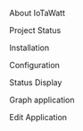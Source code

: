 

About IoTaWatt

Project Status

Installation

Configuration

Status Display

Graph application

Edit Application 

